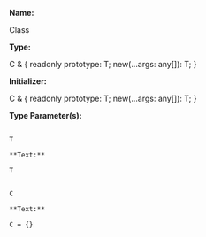 **Name:**

Class

**Type:**

C & {
readonly prototype: T;
new(...args: any[]): T;
}

**Initializer:**

C & {
readonly prototype: T;
new(...args: any[]): T;
}

**Type Parameter(s):**

```**Name:**

T

**Text:**

T

```

```**Name:**

C

**Text:**

C = {}

```

